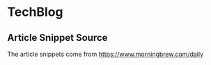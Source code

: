 # TechBlog

## Article Snippet Source

The article snippets come from https://www.morningbrew.com/daily